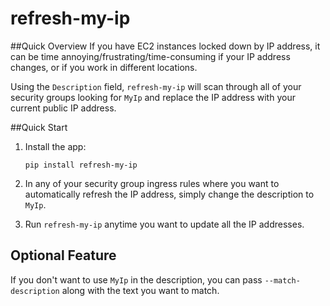 # refresh-my-ip

##Quick Overview
If you have EC2 instances locked down by IP address, it can be time annoying/frustrating/time-consuming if your IP address changes, or if you work in different locations.

Using the `Description` field, `refresh-my-ip` will scan through all of your security groups looking for `MyIp` and replace the IP address with your current public IP address.

##Quick Start
1. Install the app:

    `pip install refresh-my-ip`

2. In any of your security group ingress rules where you want to automatically refresh the IP address, simply change the description to `MyIp`.

3. Run `refresh-my-ip` anytime you want to update all the IP addresses.

## Optional Feature
If you don't want to use `MyIp` in the description, you can pass `--match-description` along with the text you want to match.





